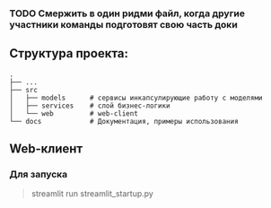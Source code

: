 ### TODO Смержить в один ридми файл, когда другие участники команды подготовят свою часть доки

## Структура проекта:
```
.
├── ...
├── src
│   ├── models      # сервисы инкапсулирующие работу с моделями
│   ├── services    # слой бизнес-логики
│   └── web         # web-client
└── docs            # Документация, примеры использования 
```

## Web-клиент
### Для запуска
> streamlit run streamlit_startup.py
